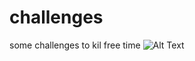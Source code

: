 # challenges
some challenges to kil free time 
![Alt Text](https://media.giphy.com/media/vFKqnCdLPNOKc/giphy.gif)
